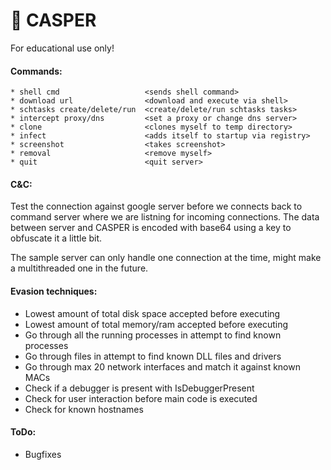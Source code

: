 # 👻 CASPER

For educational use only!

#### Commands:
    * shell cmd                   <sends shell command>
    * download url                <download and execute via shell>
    * schtasks create/delete/run  <create/delete/run schtasks tasks>
    * intercept proxy/dns         <set a proxy or change dns server>
    * clone                       <clones myself to temp directory>
    * infect                      <adds itself to startup via registry>
    * screenshot                  <takes screenshot>
    * removal                     <remove myself>
    * quit                        <quit server>

#### C&C:
Test the connection against google server before we connects back to command server where we are listning for incoming connections. The data between server and CASPER is encoded with base64 using a key to obfuscate it a little bit.

The sample server can only handle one connection at the time, might make a multithreaded one in the future.

#### Evasion techniques:
* Lowest amount of total disk space accepted before executing
* Lowest amount of total memory/ram accepted before executing
* Go through all the running processes in attempt to find known processes
* Go through files in attempt to find known DLL files and drivers
* Go through max 20 network interfaces and match it against known MACs
* Check if a debugger is present with IsDebuggerPresent
* Check for user interaction before main code is executed
* Check for known hostnames

#### ToDo:
* Bugfixes
